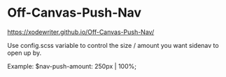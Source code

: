 # Off-Canvas-Push-Nav

https://xodewriter.github.io/Off-Canvas-Push-Nav/

Use config.scss variable to control the size / amount you want sidenav to open up by.

Example:
$nav-push-amount: 250px | 100%;

